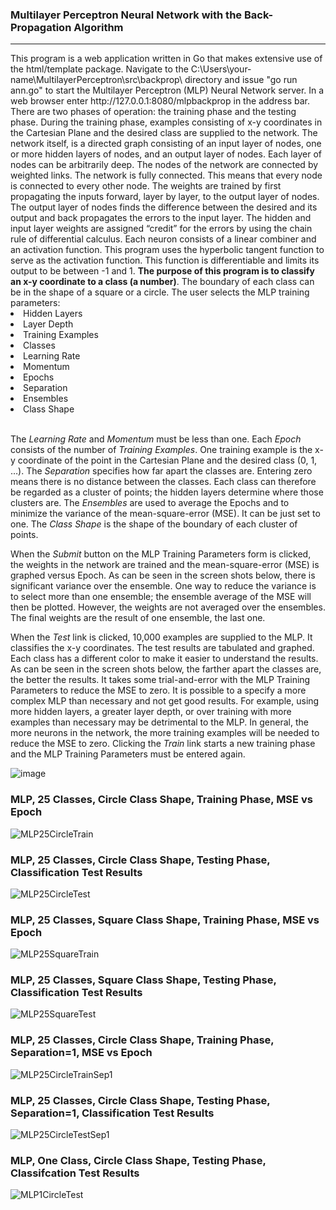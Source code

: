 <h3>Multilayer Perceptron Neural Network with the Back-Propagation Algorithm</h3>
<hr>
This program is a web application written in Go that makes extensive use of the html/template package.
Navigate to the C:\Users\your-name\MultilayerPerceptron\src\backprop\ directory and issue "go run ann.go" to
start the Multilayer Perceptron (MLP) Neural Network server. In a web browser enter http://127.0.0.1:8080/mlpbackprop
in the address bar.  There are two phases of operation:  the training phase and the testing phase.  During the training
phase, examples consisting of x-y coordinates in the Cartesian Plane and the desired class are supplied to the network.
The network itself, is a directed graph consisting of an input layer of nodes, one or more hidden layers of nodes, and
an output layer of nodes.  Each layer of nodes can be arbitrarily deep.  The nodes of the network are connected by weighted
links.  The network is fully connected.  This means that every node is connected to every other node.  The weights are trained
by first propagating the inputs forward, layer by layer, to the output layer of nodes.  The output layer of nodes finds the
difference between the desired and its output and back propagates the errors to the input layer.  The hidden and input layer
weights are assigned “credit” for the errors by using the chain rule of differential calculus.  Each neuron consists of a
linear combiner and an activation function.  This program uses the hyperbolic tangent function to serve as the activation function.
This function is differentiable and limits its output to be between -1 and 1.  <b>The purpose of this program is to classify an x-y coordinate
to a class (a number)</b>.  The boundary of each class can be in the shape of a square or a circle.
The user selects the MLP training parameters:
<li>Hidden Layers</li>
<li>Layer Depth</li>
<li>Training Examples</li>
<li>Classes</li>
<li>Learning Rate</li>
<li>Momentum</li>
<li>Epochs</li>
<li>Separation</li>
<li>Ensembles</li>
<li>Class Shape</li>
<br>
<p>
The <i>Learning Rate</i> and <i>Momentum</i> must be less than one.  Each <i>Epoch</i> consists of the number of <i>Training Examples</i>.  
One training example is the x-y coordinate of the point in the Cartesian Plane and the desired class (0, 1, …).
The <i>Separation</i> specifies how far apart the classes are.  Entering zero means there is no distance between the classes.
Each class can therefore be regarded as a cluster of points; the hidden layers determine where those clusters are.
The <i>Ensembles</i> are used to average the Epochs and to minimize the variance of the mean-square-error (MSE).  
It can be just set to one.  The <i>Class Shape</i> is the shape of the boundary of each cluster of points.
</p>
<p>
When the <i>Submit</i> button on the MLP Training Parameters form is clicked, the weights in the network are trained
and the mean-square-error (MSE) is graphed versus Epoch.  As can be seen in the screen shots below, there is significant variance over the ensemble.
One way to reduce the variance is to select more than one ensemble; the ensemble average of the MSE will then be plotted.  However,
the weights are not averaged over the ensembles.  The final weights are the result of one ensemble, the last one.
</p>
<p>
When the <i>Test</i> link is clicked, 10,000 examples are supplied to the MLP.  It classifies the x-y coordinates.
The test results are tabulated and graphed.  Each class has a different color to make it easier to understand the results.
As can be seen in the screen shots below, the farther apart the classes are, the better the results.  
It takes some trial-and-error with the MLP Training Parameters to reduce the MSE to zero.  It is possible to a specify a 
more complex MLP than necessary and not get good results.  For example, using more hidden layers, a greater layer depth,
or over training with more examples than necessary may be detrimental to the MLP.  In general, the more neurons in the
network, the more training examples will be needed to reduce the MSE to zero.  Clicking the <i>Train</i> link starts a new training
phase and the MLP Training Parameters must be entered again.
</p>

![image](https://github.com/thomasteplick/mlpbackprop/assets/117768679/0e70faa5-0cb7-4b97-84b5-4e76cdaaaa22)

<h3>MLP, 25 Classes, Circle Class Shape, Training Phase, MSE vs Epoch</h3>

![MLP25CircleTrain](https://github.com/thomasteplick/mlpbackprop/assets/117768679/9fe9f420-57d9-48e8-a289-d247f827c934)

<h3>MLP, 25 Classes, Circle Class Shape, Testing Phase, Classification Test Results</h3>

![MLP25CircleTest](https://github.com/thomasteplick/mlpbackprop/assets/117768679/38a4f83f-e4c7-4edb-8536-7da84f68d7b6)

<h3>MLP, 25 Classes, Square Class Shape, Training Phase, MSE vs Epoch</h3>

![MLP25SquareTrain](https://github.com/thomasteplick/mlpbackprop/assets/117768679/2651336a-a1f9-42fe-820c-da0458f4483f)

<h3>MLP, 25 Classes, Square Class Shape, Testing Phase, Classification Test Results</h3>

![MLP25SquareTest](https://github.com/thomasteplick/mlpbackprop/assets/117768679/5d73e9f3-27ee-47fc-af58-ec5fe8ef4022)

<h3>MLP, 25 Classes, Circle Class Shape, Training Phase, Separation=1, MSE vs Epoch</h3>

![MLP25CircleTrainSep1](https://github.com/thomasteplick/mlpbackprop/assets/117768679/d8c65d0f-18e3-4c8f-811d-53fe751f0a2b)

<h3>MLP, 25 Classes, Circle Class Shape, Testing Phase, Separation=1, Classification Test Results</h3>

![MLP25CircleTestSep1](https://github.com/thomasteplick/mlpbackprop/assets/117768679/f43d59f1-c680-4746-b038-8d5b226ebb5b)

<h3>MLP, One Class, Circle Class Shape, Testing Phase, Classifcation Test Results</h3>

![MLP1CircleTest](https://github.com/thomasteplick/mlpbackprop/assets/117768679/a0d8f960-0c4f-420b-bf5a-4158462716e5)


